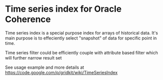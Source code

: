 Time series index for Oracle Coherence
=========


Time series index is a special purpose index for arrays of historical data.
It's main purpose is to effeciently select "snapshot" of data for specific point in time.

Time series filter could be efficiently couple with attribute based filter which will
further narrow result set

See usage example and more details at https://code.google.com/p/gridkit/wiki/TimeSeriesIndex
